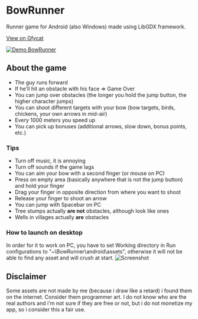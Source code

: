 # BowRunner
Runner game for Android (also Windows) made using LibGDX framework.

[View on Gfycat](https://gfycat.com/AnyTightAmericanquarterhorse)

[![Demo BowRunner](https://j.gifs.com/xGBzgq.gif)](https://gfycat.com/AnyTightAmericanquarterhorse)

## About the game
* The guy runs forward
* If he'll hit an obstacle with his face => Game Over
* You can jump over obstacles (the longer you hold the jump button, the higher character jumps)
* You can shoot different targets with your bow (bow targets, birds, chickens, your own arrows in mid-air)
* Every 1000 meters you speed up
* You can pick up bonuses (additional arrows, slow down, bonus points, etc.)

### Tips
* Turn off music, it is annoying
* Turn off sounds if the game lags
* You can aim your bow with a second finger (or mouse on PC)
 * Press on empty area (basically anywhere that is not the jump button) and hold your finger
 * Drag your finger in opposite direction from where you want to shoot
 * Release your finger to shoot an arrow
* You can jump with Spacebar on PC
* Tree stumps actually __are not__ obstacles, although look like ones
* Wells in villages actually __are__ obstacles

### How to launch on desktop
In order for it to work on PC, you have to set Working directory in Run configurations to "~\BowRunner\android\assets", otherwise it will not be able to find any asset and will crush at start.
![Screenshot](http://i.imgur.com/WN1x67C.png)

## Disclaimer
Some assets are not made by me (because i draw like a retard) i found them on the internet. Consider them programmer art. I do not know who are the real authors and i'm not sure if they are free or not, but i do not monetize my app, so i consider this a fair use.
